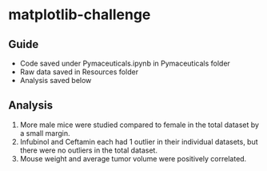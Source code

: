 # matplotlib-challenge

## Guide
  - Code saved under Pymaceuticals.ipynb in Pymaceuticals folder
  - Raw data saved in Resources folder
  - Analysis saved below

## Analysis
1) More male mice were studied compared to female in the total dataset by a small margin.
2) Infubinol and Ceftamin each had 1 outlier in their individual datasets, but there were no outliers in the total dataset.
3) Mouse weight and average tumor volume were positively correlated.
